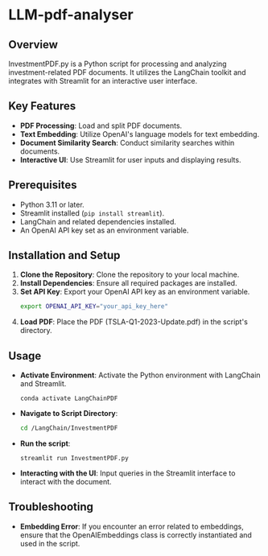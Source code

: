# LLM-pdf-analyser

## Overview

InvestmentPDF.py is a Python script for processing and analyzing investment-related PDF documents. It utilizes the LangChain toolkit and integrates with Streamlit for an interactive user interface.

## Key Features

- **PDF Processing**: Load and split PDF documents.
- **Text Embedding**: Utilize OpenAI's language models for text embedding.
- **Document Similarity Search**: Conduct similarity searches within documents.
- **Interactive UI**: Use Streamlit for user inputs and displaying results.

## Prerequisites

- Python 3.11 or later.
- Streamlit installed (`pip install streamlit`).
- LangChain and related dependencies installed.
- An OpenAI API key set as an environment variable.

## Installation and Setup

1. **Clone the Repository**: Clone the repository to your local machine.
2. **Install Dependencies**: Ensure all required packages are installed.
3. **Set API Key**: Export your OpenAI API key as an environment variable.
   ```bash
   export OPENAI_API_KEY="your_api_key_here"
   ```
4. **Load PDF**: Place the PDF (TSLA-Q1-2023-Update.pdf) in the script's directory.

## Usage 

- **Activate Environment**: Activate the Python environment with LangChain and Streamlit.

    ```conda activate LangChainPDF```
- **Navigate to Script Directory**:
   ```bash
   cd /LangChain/InvestmentPDF
   ```
- **Run the script**:

    ```
    streamlit run InvestmentPDF.py
    ```
- **Interacting with the UI**: Input queries in the Streamlit interface to interact with the document.

## Troubleshooting

- **Embedding Error**: If you encounter an error related to embeddings, ensure that the OpenAIEmbeddings class is correctly instantiated and used in the script.